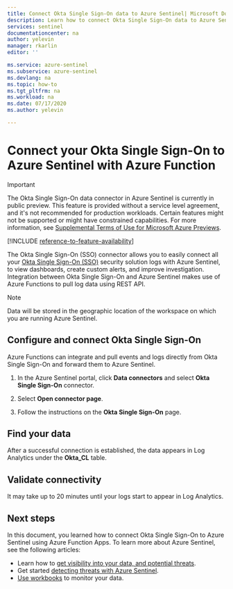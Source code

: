 ```yaml
---
title: Connect Okta Single Sign-On data to Azure Sentinel| Microsoft Docs
description: Learn how to connect Okta Single Sign-On data to Azure Sentinel.
services: sentinel
documentationcenter: na
author: yelevin
manager: rkarlin
editor: ''

ms.service: azure-sentinel
ms.subservice: azure-sentinel
ms.devlang: na
ms.topic: how-to
ms.tgt_pltfrm: na
ms.workload: na
ms.date: 07/17/2020
ms.author: yelevin

---
```

# Connect your Okta Single Sign-On to Azure Sentinel with Azure Function

> [!IMPORTANT]
> The Okta Single Sign-On data connector in Azure Sentinel is currently in public preview.
> This feature is provided without a service level agreement, and it's not recommended for production workloads. Certain features might not be supported or might have constrained capabilities. 
> For more information, see [Supplemental Terms of Use for Microsoft Azure Previews](https://azure.microsoft.com/support/legal/preview-supplemental-terms/).

[!INCLUDE [reference-to-feature-availability](includes/reference-to-feature-availability.md)]

The Okta Single Sign-On (SSO) connector allows you to easily connect all your [Okta Single Sign-On (SSO)](https://www.okta.com/products/single-sign-on/) security solution logs with Azure Sentinel, to view dashboards, create custom alerts, and improve investigation. Integration between Okta Single Sign-On and Azure Sentinel makes use of Azure Functions to pull log data using REST API.

> [!NOTE]
> Data will be stored in the geographic location of the workspace on which you are running Azure Sentinel.

## Configure and connect Okta Single Sign-On

Azure Functions can integrate and pull events and logs directly from Okta Single Sign-On and forward them to Azure Sentinel.

1. In the Azure Sentinel portal, click **Data connectors** and select **Okta Single Sign-On** connector.

1. Select **Open connector page**.

1. Follow the instructions on the **Okta Single Sign-On** page.

## Find your data

After a successful connection is established, the data appears in Log Analytics under the **Okta_CL** table.

## Validate connectivity

It may take up to 20 minutes until your logs start to appear in Log Analytics.

## Next steps

In this document, you learned how to connect Okta Single Sign-On to Azure Sentinel using Azure Function Apps. To learn more about Azure Sentinel, see the following articles:

- Learn how to [get visibility into your data, and potential threats](quickstart-get-visibility.md).
- Get started [detecting threats with Azure Sentinel](tutorial-detect-threats-built-in.md).
- [Use workbooks](tutorial-monitor-your-data.md) to monitor your data.

